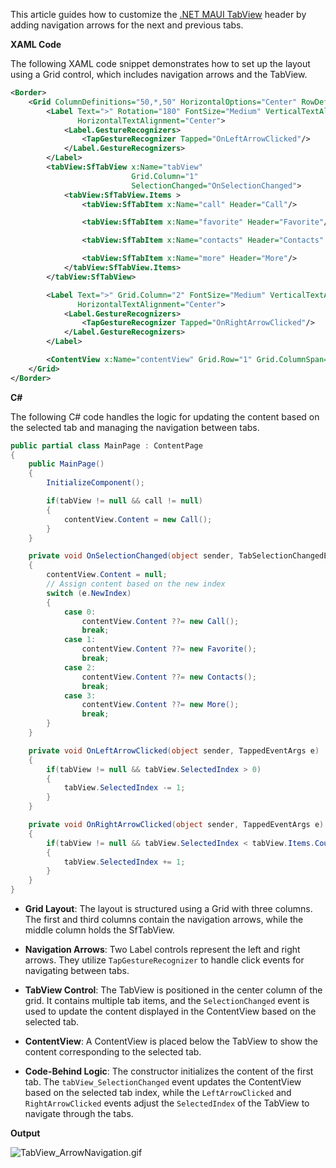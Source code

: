 This article guides how to customize the [.NET MAUI TabView](https://www.syncfusion.com/maui-controls/maui-tab-view) header by adding navigation arrows for the next and previous tabs.

**XAML Code**

The following XAML code snippet demonstrates how to set up the layout using a Grid control, which includes navigation arrows and the TabView.

```xml
<Border>
    <Grid ColumnDefinitions="50,*,50" HorizontalOptions="Center" RowDefinitions="50,*">
        <Label Text=">" Rotation="180" FontSize="Medium" VerticalTextAlignment="Center" 
               HorizontalTextAlignment="Center">
            <Label.GestureRecognizers>
                <TapGestureRecognizer Tapped="OnLeftArrowClicked"/>
            </Label.GestureRecognizers>
        </Label>
        <tabView:SfTabView x:Name="tabView" 
                           Grid.Column="1" 
                           SelectionChanged="OnSelectionChanged">
            <tabView:SfTabView.Items >
                <tabView:SfTabItem x:Name="call" Header="Call"/>

                <tabView:SfTabItem x:Name="favorite" Header="Favorite"/>

                <tabView:SfTabItem x:Name="contacts" Header="Contacts" />

                <tabView:SfTabItem x:Name="more" Header="More"/>
            </tabView:SfTabView.Items>
        </tabView:SfTabView>

        <Label Text=">" Grid.Column="2" FontSize="Medium" VerticalTextAlignment="Center" 
               HorizontalTextAlignment="Center">
            <Label.GestureRecognizers>
                <TapGestureRecognizer Tapped="OnRightArrowClicked"/>
            </Label.GestureRecognizers>
        </Label>

        <ContentView x:Name="contentView" Grid.Row="1" Grid.ColumnSpan="3"/>
    </Grid>
</Border>
```

**C#**

The following C# code handles the logic for updating the content based on the selected tab and managing the navigation between tabs.

```csharp
public partial class MainPage : ContentPage
{
    public MainPage()
    {
        InitializeComponent();

        if(tabView != null && call != null)
        {
            contentView.Content = new Call();
        }
    }

    private void OnSelectionChanged(object sender, TabSelectionChangedEventArgs e)
    {
        contentView.Content = null;
        // Assign content based on the new index
        switch (e.NewIndex)
        {
            case 0:
                contentView.Content ??= new Call();
                break;
            case 1:
                contentView.Content ??= new Favorite();
                break;
            case 2:
                contentView.Content ??= new Contacts();
                break;
            case 3:
                contentView.Content ??= new More();
                break;
        }
    }

    private void OnLeftArrowClicked(object sender, TappedEventArgs e)
    {
        if(tabView != null && tabView.SelectedIndex > 0)
        {
            tabView.SelectedIndex -= 1;
        }
    }

    private void OnRightArrowClicked(object sender, TappedEventArgs e)
    {
        if(tabView != null && tabView.SelectedIndex < tabView.Items.Count - 1)
        {
            tabView.SelectedIndex += 1;
        }
    }
}
```

- **Grid Layout**: The layout is structured using a Grid with three columns. The first and third columns contain the navigation arrows, while the middle column holds the SfTabView.
  
- **Navigation Arrows**: Two Label controls represent the left and right arrows. They utilize `TapGestureRecognizer` to handle click events for navigating between tabs.

- **TabView Control**: The TabView is positioned in the center column of the grid. It contains multiple tab items, and the `SelectionChanged` event is used to update the content displayed in the ContentView based on the selected tab.

- **ContentView**: A ContentView is placed below the TabView to show the content corresponding to the selected tab.

- **Code-Behind Logic**: The constructor initializes the content of the first tab. The `tabView_SelectionChanged` event updates the ContentView based on the selected tab index, while the `LeftArrowClicked` and `RightArrowClicked` events adjust the `SelectedIndex` of the TabView to navigate through the tabs.

**Output**

![TabView_ArrowNavigation.gif](https://support.bolddesk.com/kb/agent/attachment/article/17139/inline?token=eyJhbGciOiJodHRwOi8vd3d3LnczLm9yZy8yMDAxLzA0L3htbGRzaWctbW9yZSNobWFjLXNoYTI1NiIsInR5cCI6IkpXVCJ9.eyJpZCI6IjI4NDg1Iiwib3JnaWQiOiIzIiwiaXNzIjoic3VwcG9ydC5ib2xkZGVzay5jb20ifQ.Ni1ucflnalnu0eW5XPvm3hnySXvIxuSlieFy8AJVhng)